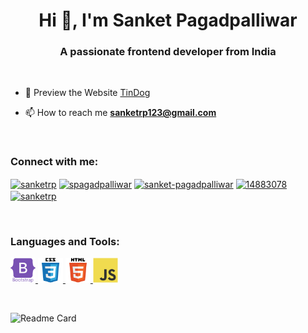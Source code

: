 <h1 align="center">Hi 👋, I'm Sanket Pagadpalliwar</h1>
<h3 align="center">A passionate frontend developer from India</h3>
<br/>

- 🔭 Preview the Website [TinDog](https://sanketrp.github.io/TinDog/)

- 📫 How to reach me **sanketrp123@gmail.com**

<br/>
<h3 align="left">Connect with me:</h3>
<p align="left">
<a href="https://codepen.io/sanketrp" target="blank"><img align="center" src="https://raw.githubusercontent.com/rahuldkjain/github-profile-readme-generator/master/src/images/icons/Social/codepen.svg" alt="sanketrp" height="30" width="40" /></a>
<a href="https://twitter.com/spagadpalliwar" target="blank"><img align="center" src="https://raw.githubusercontent.com/rahuldkjain/github-profile-readme-generator/master/src/images/icons/Social/twitter.svg" alt="spagadpalliwar" height="30" width="40" /></a>
<a href="https://linkedin.com/in/sanket-pagadpalliwar" target="blank"><img align="center" src="https://raw.githubusercontent.com/rahuldkjain/github-profile-readme-generator/master/src/images/icons/Social/linked-in-alt.svg" alt="sanket-pagadpalliwar" height="30" width="40" /></a>
<a href="https://stackoverflow.com/users/14883078" target="blank"><img align="center" src="https://raw.githubusercontent.com/rahuldkjain/github-profile-readme-generator/master/src/images/icons/Social/stack-overflow.svg" alt="14883078" height="30" width="40" /></a>
<a href="https://codesandbox.com/sanketrp" target="blank"><img align="center" src="https://raw.githubusercontent.com/rahuldkjain/github-profile-readme-generator/master/src/images/icons/Social/codesandbox.svg" alt="sanketrp" height="30" width="40" /></a>
</p>
<br/>
<h3 align="left">Languages and Tools:</h3>
<p align="left"> <a href="https://getbootstrap.com" target="_blank" rel="noreferrer"> <img src="https://raw.githubusercontent.com/devicons/devicon/master/icons/bootstrap/bootstrap-plain-wordmark.svg" alt="bootstrap" width="40" height="40"/> </a> <a href="https://www.w3schools.com/css/" target="_blank" rel="noreferrer"> <img src="https://raw.githubusercontent.com/devicons/devicon/master/icons/css3/css3-original-wordmark.svg" alt="css3" width="40" height="40"/> </a> <a href="https://www.w3.org/html/" target="_blank" rel="noreferrer"> <img src="https://raw.githubusercontent.com/devicons/devicon/master/icons/html5/html5-original-wordmark.svg" alt="html5" width="40" height="40"/> </a> <a href="https://developer.mozilla.org/en-US/docs/Web/JavaScript" target="_blank" rel="noreferrer"> <img src="https://raw.githubusercontent.com/devicons/devicon/master/icons/javascript/javascript-original.svg" alt="javascript" width="40" height="40"/> </a> </p>
<br/>


![Readme Card](https://github-readme-stats.vercel.app/api/pin/?username=SanketRP&repo=TinDog&theme=tokyonight&hide_border=true)
